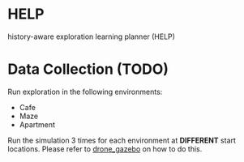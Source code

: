 # HELP
history-aware exploration learning planner (HELP)


# Data Collection (TODO)
Run exploration in the following environments:
- Cafe
- Maze
- Apartment

Run the simulation 3 times for each environment at **DIFFERENT** start locations. Please refer to [drone_gazebo](https://github.com/Zhefan-Xu/drone_gazebo) on how to do this. 
